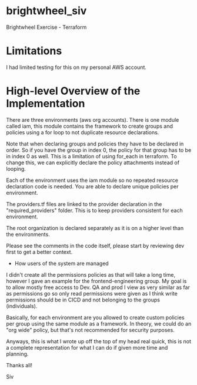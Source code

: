 # brightwheel_siv
Brightwheel Exercise - Terraform

# Limitations

I had limited testing for this on my personal AWS account.

# High-level Overview of the Implementation 
There are three environments (aws org accounts). There is one module called iam, this module contains the framework to create groups and policies using a for loop to not duplicate resource declarations.

Note that when declaring groups and policies they have to be declared in order. So if you have the group in index 0, the policy for that group has to be in index 0 as well. 
This is a limitation of using for_each in terraform. To change this, we can explicitly declare the policy attachments instead of looping.

Each of the environment uses the iam module so no repeated resource declaration code is needed. You are able to declare unique policies per environment.

The providers.tf files are linked to the provider declaration in the "required_providers" folder. This is to keep providers consistent for each environment.

The root organization is declared separately as it is on a higher level than the environments.

Please see the comments in the code itself, please start by reviewing dev first to get a better context.

- How users of the system are managed 

I didn't create all the permissions policies as that will take a long time, however I gave an example for the frontend-engineering group.
My goal is to allow mostly free access to Dev. QA and prod I view as very similar as far as permissions go so only read permissions
were given as I think write permissions should be in CICD and not belonging to the groups (individuals).

Basically, for each environment are you allowed to create custom policies per group using the same module as a framework.
In theory, we could do an "org wide" policy, but that's not recommended for security purposes.

Anyways, this is what I wrote up off the top of my head real quick, this is not a complete representation for what I can do if given more time and planning.

Thanks all! 

Siv